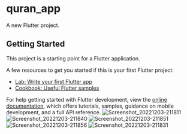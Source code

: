 # quran_app

A new Flutter project.

## Getting Started

This project is a starting point for a Flutter application.

A few resources to get you started if this is your first Flutter project:

- [Lab: Write your first Flutter app](https://docs.flutter.dev/get-started/codelab)
- [Cookbook: Useful Flutter samples](https://docs.flutter.dev/cookbook)

For help getting started with Flutter development, view the
[online documentation](https://docs.flutter.dev/), which offers tutorials,
samples, guidance on mobile development, and a full API reference.
![Screenshot_20221203-211811](https://user-images.githubusercontent.com/63152787/205458215-3645613b-e887-4862-8927-063493b6bd78.jpg)
![Screenshot_20221203-211840](https://user-images.githubusercontent.com/63152787/205458228-54a77eb2-1a2a-4357-a529-40432209ba9c.jpg)
![Screenshot_20221203-211851](https://user-images.githubusercontent.com/63152787/205458231-f52f520f-3e4a-4ad2-a770-7c448fde92b5.jpg)
![Screenshot_20221203-211856](https://user-images.githubusercontent.com/63152787/205458235-807f1537-9eab-4f1c-8576-a406574de8f7.jpg)
![Screenshot_20221203-211831](https://user-images.githubusercontent.com/63152787/205458236-a80a0d55-493e-40ec-b63b-77eab4a357e6.jpg)
